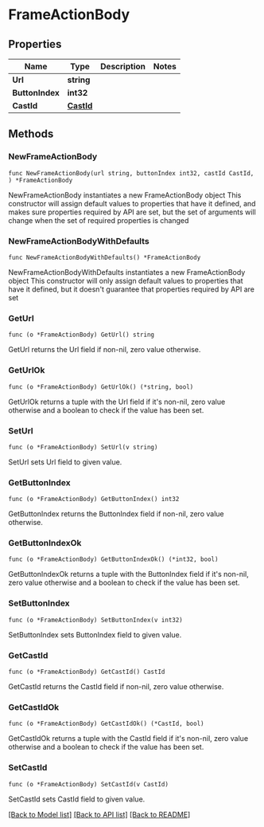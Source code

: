 # FrameActionBody

## Properties

Name | Type | Description | Notes
------------ | ------------- | ------------- | -------------
**Url** | **string** |  | 
**ButtonIndex** | **int32** |  | 
**CastId** | [**CastId**](CastId.md) |  | 

## Methods

### NewFrameActionBody

`func NewFrameActionBody(url string, buttonIndex int32, castId CastId, ) *FrameActionBody`

NewFrameActionBody instantiates a new FrameActionBody object
This constructor will assign default values to properties that have it defined,
and makes sure properties required by API are set, but the set of arguments
will change when the set of required properties is changed

### NewFrameActionBodyWithDefaults

`func NewFrameActionBodyWithDefaults() *FrameActionBody`

NewFrameActionBodyWithDefaults instantiates a new FrameActionBody object
This constructor will only assign default values to properties that have it defined,
but it doesn't guarantee that properties required by API are set

### GetUrl

`func (o *FrameActionBody) GetUrl() string`

GetUrl returns the Url field if non-nil, zero value otherwise.

### GetUrlOk

`func (o *FrameActionBody) GetUrlOk() (*string, bool)`

GetUrlOk returns a tuple with the Url field if it's non-nil, zero value otherwise
and a boolean to check if the value has been set.

### SetUrl

`func (o *FrameActionBody) SetUrl(v string)`

SetUrl sets Url field to given value.


### GetButtonIndex

`func (o *FrameActionBody) GetButtonIndex() int32`

GetButtonIndex returns the ButtonIndex field if non-nil, zero value otherwise.

### GetButtonIndexOk

`func (o *FrameActionBody) GetButtonIndexOk() (*int32, bool)`

GetButtonIndexOk returns a tuple with the ButtonIndex field if it's non-nil, zero value otherwise
and a boolean to check if the value has been set.

### SetButtonIndex

`func (o *FrameActionBody) SetButtonIndex(v int32)`

SetButtonIndex sets ButtonIndex field to given value.


### GetCastId

`func (o *FrameActionBody) GetCastId() CastId`

GetCastId returns the CastId field if non-nil, zero value otherwise.

### GetCastIdOk

`func (o *FrameActionBody) GetCastIdOk() (*CastId, bool)`

GetCastIdOk returns a tuple with the CastId field if it's non-nil, zero value otherwise
and a boolean to check if the value has been set.

### SetCastId

`func (o *FrameActionBody) SetCastId(v CastId)`

SetCastId sets CastId field to given value.



[[Back to Model list]](../README.md#documentation-for-models) [[Back to API list]](../README.md#documentation-for-api-endpoints) [[Back to README]](../README.md)


